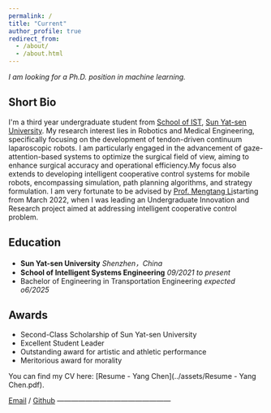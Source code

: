 ```yaml
---
permalink: /
title: "Current"
author_profile: true
redirect_from: 
  - /about/
  - /about.html
---
```

*I am looking for a Ph.D. position in machine learning.*
## Short Bio

I'm a third year undergraduate student from [School of IST](https://ise.sysu.edu.cn/), [Sun Yat-sen University](https://www.sysu.edu.cn/sysuen/). My research interest lies in Robotics and Medical Engineering, specifically focusing on the development of tendon-driven continuum laparoscopic robots. I am particularly engaged in the advancement of gaze-attention-based systems to optimize the surgical field of view, aiming to enhance surgical accuracy and operational efficiency.My focus also extends to developing intelligent cooperative control systems for mobile robots, encompassing simulation, path planning algorithms, and strategy formulation.
I am very fortunate to be advised by [Prof. Mengtang Li](https://ise.sysu.edu.cn/teacher/zljs/1381711.htm)starting from March 2022, when I was leading an Undergraduate Innovation and Research project aimed at addressing  intelligent cooperative control problem. 

## Education
- **Sun Yat-sen University**          *Shenzhen，China*
- **School of Intelligent Systems Engineering**         *09/2021 to present*
- Bachelor of Engineering in Transportation Engineering        *expected o6/2025*
  
## Awards
- Second-Class Scholarship of Sun Yat-sen University 
- Excellent Student Leader 
- Outstanding award for artistic and athletic performance 
- Meritorious award for morality

You can find my CV here: [Resume - Yang Chen](../assets/Resume - Yang Chen.pdf).

[Email](cheny2287@mail2.sysu.edu.cn) / [Github](https://github.com/Chenyang0124)
————————————————
